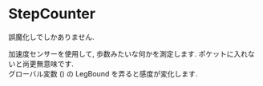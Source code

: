 StepCounter
===========

誤魔化しでしかありません.

加速度センサーを使用して, 歩数みたいな何かを測定します. ポケットに入れないと尚更無意味です. <br>
グローバル変数 () の LegBound を弄ると感度が変化します.
